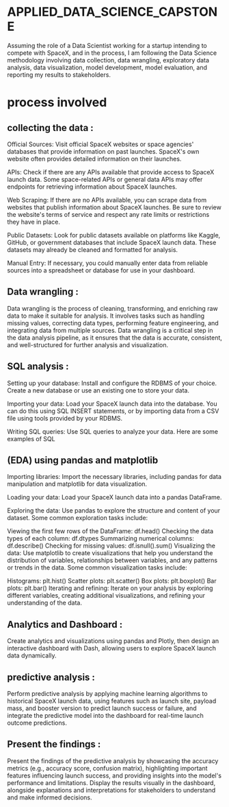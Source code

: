 # APPLIED_DATA_SCIENCE_CAPSTONE
 Assuming the role of a Data Scientist working for a startup intending to compete with SpaceX, and in the process, I am  following the Data Science methodology involving data collection, data wrangling, exploratory data analysis, data visualization, model development, model evaluation, and reporting my results to stakeholders.  
# process involved
## collecting the data :
Official Sources: Visit official SpaceX websites or space agencies' databases that provide information on past launches. SpaceX's own website often provides detailed information on their launches.

APIs: Check if there are any APIs available that provide access to SpaceX launch data. Some space-related APIs or general data APIs may offer endpoints for retrieving information about SpaceX launches.

Web Scraping: If there are no APIs available, you can scrape data from websites that publish information about SpaceX launches. Be sure to review the website's terms of service and respect any rate limits or restrictions they have in place.

Public Datasets: Look for public datasets available on platforms like Kaggle, GitHub, or government databases that include SpaceX launch data. These datasets may already be cleaned and formatted for analysis.

Manual Entry: If necessary, you could manually enter data from reliable sources into a spreadsheet or database for use in your dashboard.

## Data wrangling :
Data wrangling is the process of cleaning, transforming, and enriching raw data to make it suitable for analysis. It involves tasks such as handling missing values, correcting data types, performing feature engineering, and integrating data from multiple sources. Data wrangling is a critical step in the data analysis pipeline, as it ensures that the data is accurate, consistent, and well-structured for further analysis and visualization.
## SQL analysis :
Setting up your database: Install and configure the RDBMS of your choice. Create a new database or use an existing one to store your data.

Importing your data: Load your SpaceX launch data into the database. You can do this using SQL INSERT statements, or by importing data from a CSV file using tools provided by your RDBMS.

Writing SQL queries: Use SQL queries to analyze your data. Here are some examples of SQL 
## (EDA) using pandas and matplotlib 
Importing libraries: Import the necessary libraries, including pandas for data manipulation and matplotlib for data visualization.

Loading your data: Load your SpaceX launch data into a pandas DataFrame.

Exploring the data: Use pandas to explore the structure and content of your dataset. Some common exploration tasks include:

Viewing the first few rows of the DataFrame: df.head()
Checking the data types of each column: df.dtypes
Summarizing numerical columns: df.describe()
Checking for missing values: df.isnull().sum()
Visualizing the data: Use matplotlib to create visualizations that help you understand the distribution of variables, relationships between variables, and any patterns or trends in the data. Some common visualization tasks include:

Histograms: plt.hist()
Scatter plots: plt.scatter()
Box plots: plt.boxplot()
Bar plots: plt.bar()
Iterating and refining: Iterate on your analysis by exploring different variables, creating additional visualizations, and refining your understanding of the data.

## Analytics and Dashboard :

Create analytics and visualizations using pandas and Plotly, then design an interactive dashboard with Dash, allowing users to explore SpaceX launch data dynamically.

## predictive analysis : 
Perform predictive analysis by applying machine learning algorithms to historical SpaceX launch data, using features such as launch site, payload mass, and booster version to predict launch success or failure, and integrate the predictive model into the dashboard for real-time launch outcome predictions.
## Present the findings :
Present the findings of the predictive analysis by showcasing the accuracy metrics (e.g., accuracy score, confusion matrix), highlighting important features influencing launch success, and providing insights into the model's performance and limitations. Display the results visually in the dashboard, alongside explanations and interpretations for stakeholders to understand and make informed decisions.

